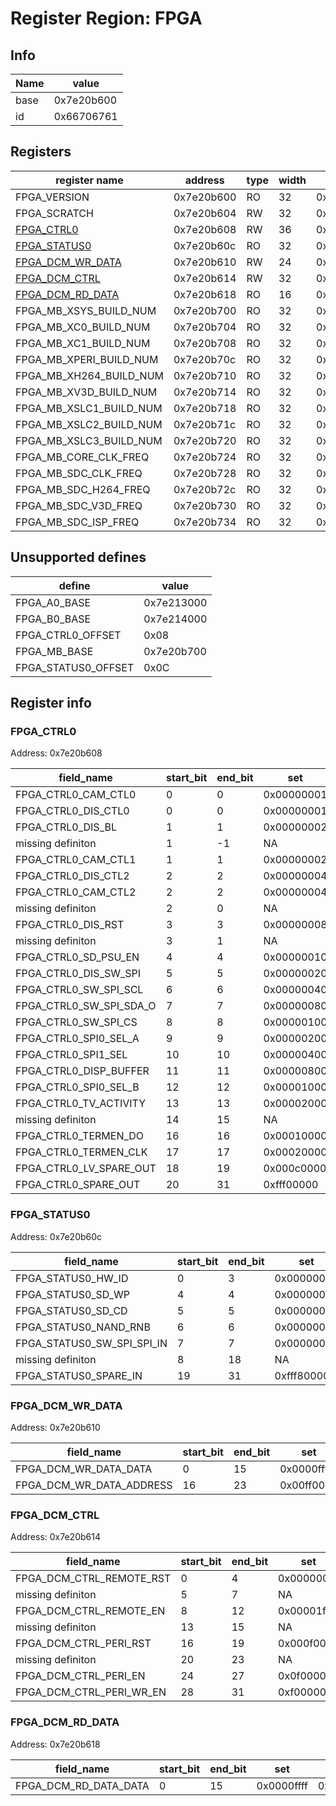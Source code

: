 # Register Region: FPGA


## Info
| Name | value |
| --- | --- |
| base | 0x7e20b600 |
| id | 0x66706761 |

## Registers

| register name | address | type | width | mask | reset |
| --- | --- | --- | --- | --- | --- |
| FPGA_VERSION | 0x7e20b600 | RO | 32 | 0xffffffff |  |
| FPGA_SCRATCH | 0x7e20b604 | RW | 32 | 0xffffffff |  |
| [FPGA_CTRL0](#fpga_ctrl0) | 0x7e20b608 | RW | 36 | 0xfffff3fff |  |
| [FPGA_STATUS0](#fpga_status0) | 0x7e20b60c | RO | 32 | 0xfff800ff |  |
| [FPGA_DCM_WR_DATA](#fpga_dcm_wr_data) | 0x7e20b610 | RW | 24 | 0x00ffffff |  |
| [FPGA_DCM_CTRL](#fpga_dcm_ctrl) | 0x7e20b614 | RW | 32 | 0xff0fffff |  |
| [FPGA_DCM_RD_DATA](#fpga_dcm_rd_data) | 0x7e20b618 | RO | 16 | 0x0000ffff |  |
| FPGA_MB_XSYS_BUILD_NUM | 0x7e20b700 | RO | 32 | 0xffffffff |  |
| FPGA_MB_XC0_BUILD_NUM | 0x7e20b704 | RO | 32 | 0xffffffff |  |
| FPGA_MB_XC1_BUILD_NUM | 0x7e20b708 | RO | 32 | 0xffffffff |  |
| FPGA_MB_XPERI_BUILD_NUM | 0x7e20b70c | RO | 32 | 0xffffffff |  |
| FPGA_MB_XH264_BUILD_NUM | 0x7e20b710 | RO | 32 | 0xffffffff |  |
| FPGA_MB_XV3D_BUILD_NUM | 0x7e20b714 | RO | 32 | 0xffffffff |  |
| FPGA_MB_XSLC1_BUILD_NUM | 0x7e20b718 | RO | 32 | 0xffffffff |  |
| FPGA_MB_XSLC2_BUILD_NUM | 0x7e20b71c | RO | 32 | 0xffffffff |  |
| FPGA_MB_XSLC3_BUILD_NUM | 0x7e20b720 | RO | 32 | 0xffffffff |  |
| FPGA_MB_CORE_CLK_FREQ | 0x7e20b724 | RO | 32 | 0xffffffff |  |
| FPGA_MB_SDC_CLK_FREQ | 0x7e20b728 | RO | 32 | 0xffffffff |  |
| FPGA_MB_SDC_H264_FREQ | 0x7e20b72c | RO | 32 | 0xffffffff |  |
| FPGA_MB_SDC_V3D_FREQ | 0x7e20b730 | RO | 32 | 0xffffffff |  |
| FPGA_MB_SDC_ISP_FREQ | 0x7e20b734 | RO | 32 | 0xffffffff |  |

## Unsupported defines

| define | value |
| --- | --- |
| FPGA_A0_BASE | 0x7e213000 |
| FPGA_B0_BASE | 0x7e214000 |
| FPGA_CTRL0_OFFSET | 0x08 |
| FPGA_MB_BASE | 0x7e20b700 |
| FPGA_STATUS0_OFFSET | 0x0C |

## Register info


### FPGA_CTRL0
 Address: 0x7e20b608

| field_name | start_bit | end_bit | set | clear | reset |
| --- | --- | --- | --- | --- | --- |
| FPGA_CTRL0_CAM_CTL0 | 0 | 0 | 0x00000001 | 0xfffffffe |  |
| FPGA_CTRL0_DIS_CTL0 | 0 | 0 | 0x00000001 | 0xfffffffe |  |
| FPGA_CTRL0_DIS_BL | 1 | 1 | 0x00000002 | 0xfffffffd |  |
| missing definiton | 1 | -1 | NA | NA | NA |
| FPGA_CTRL0_CAM_CTL1 | 1 | 1 | 0x00000002 | 0xfffffffd |  |
| FPGA_CTRL0_DIS_CTL2 | 2 | 2 | 0x00000004 | 0xfffffffb |  |
| FPGA_CTRL0_CAM_CTL2 | 2 | 2 | 0x00000004 | 0xfffffffb |  |
| missing definiton | 2 | 0 | NA | NA | NA |
| FPGA_CTRL0_DIS_RST | 3 | 3 | 0x00000008 | 0xfffffff7 |  |
| missing definiton | 3 | 1 | NA | NA | NA |
| FPGA_CTRL0_SD_PSU_EN | 4 | 4 | 0x00000010 | 0xffffffef |  |
| FPGA_CTRL0_DIS_SW_SPI | 5 | 5 | 0x00000020 | 0xffffffdf |  |
| FPGA_CTRL0_SW_SPI_SCL | 6 | 6 | 0x00000040 | 0xffffffbf |  |
| FPGA_CTRL0_SW_SPI_SDA_O | 7 | 7 | 0x00000080 | 0xffffff7f |  |
| FPGA_CTRL0_SW_SPI_CS | 8 | 8 | 0x00000100 | 0xfffffeff |  |
| FPGA_CTRL0_SPI0_SEL_A | 9 | 9 | 0x00000200 | 0xfffffdff |  |
| FPGA_CTRL0_SPI1_SEL | 10 | 10 | 0x00000400 | 0xfffffbff |  |
| FPGA_CTRL0_DISP_BUFFER | 11 | 11 | 0x00000800 | 0xfffff7ff |  |
| FPGA_CTRL0_SPI0_SEL_B | 12 | 12 | 0x00001000 | 0xffffefff |  |
| FPGA_CTRL0_TV_ACTIVITY | 13 | 13 | 0x00002000 | 0xffffdfff |  |
| missing definiton | 14 | 15 | NA | NA | NA |
| FPGA_CTRL0_TERMEN_DO | 16 | 16 | 0x00010000 | 0xfffeffff |  |
| FPGA_CTRL0_TERMEN_CLK | 17 | 17 | 0x00020000 | 0xfffdffff |  |
| FPGA_CTRL0_LV_SPARE_OUT | 18 | 19 | 0x000c0000 | 0xfff3ffff |  |
| FPGA_CTRL0_SPARE_OUT | 20 | 31 | 0xfff00000 | 0x000fffff |  |

### FPGA_STATUS0
 Address: 0x7e20b60c

| field_name | start_bit | end_bit | set | clear | reset |
| --- | --- | --- | --- | --- | --- |
| FPGA_STATUS0_HW_ID | 0 | 3 | 0x0000000f | 0xfffffff0 |  |
| FPGA_STATUS0_SD_WP | 4 | 4 | 0x00000010 | 0xffffffef |  |
| FPGA_STATUS0_SD_CD | 5 | 5 | 0x00000020 | 0xffffffdf |  |
| FPGA_STATUS0_NAND_RNB | 6 | 6 | 0x00000040 | 0xffffffbf |  |
| FPGA_STATUS0_SW_SPI_SPI_IN | 7 | 7 | 0x00000080 | 0xffffff7f |  |
| missing definiton | 8 | 18 | NA | NA | NA |
| FPGA_STATUS0_SPARE_IN | 19 | 31 | 0xfff80000 | 0x0007ffff |  |

### FPGA_DCM_WR_DATA
 Address: 0x7e20b610

| field_name | start_bit | end_bit | set | clear | reset |
| --- | --- | --- | --- | --- | --- |
| FPGA_DCM_WR_DATA_DATA | 0 | 15 | 0x0000ffff | 0xffff0000 |  |
| FPGA_DCM_WR_DATA_ADDRESS | 16 | 23 | 0x00ff0000 | 0xff00ffff |  |

### FPGA_DCM_CTRL
 Address: 0x7e20b614

| field_name | start_bit | end_bit | set | clear | reset |
| --- | --- | --- | --- | --- | --- |
| FPGA_DCM_CTRL_REMOTE_RST | 0 | 4 | 0x0000001f | 0xffffffe0 |  |
| missing definiton | 5 | 7 | NA | NA | NA |
| FPGA_DCM_CTRL_REMOTE_EN | 8 | 12 | 0x00001f00 | 0xffffe0ff |  |
| missing definiton | 13 | 15 | NA | NA | NA |
| FPGA_DCM_CTRL_PERI_RST | 16 | 19 | 0x000f0000 | 0xfff0ffff |  |
| missing definiton | 20 | 23 | NA | NA | NA |
| FPGA_DCM_CTRL_PERI_EN | 24 | 27 | 0x0f000000 | 0xf0ffffff |  |
| FPGA_DCM_CTRL_PERI_WR_EN | 28 | 31 | 0xf0000000 | 0x0fffffff |  |

### FPGA_DCM_RD_DATA
 Address: 0x7e20b618

| field_name | start_bit | end_bit | set | clear | reset |
| --- | --- | --- | --- | --- | --- |
| FPGA_DCM_RD_DATA_DATA | 0 | 15 | 0x0000ffff | 0xffff0000 |  |
